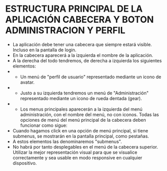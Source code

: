ESTRUCTURA PRINCIPAL DE LA APLICACIÓN CABECERA Y BOTON ADMINISTRACION Y PERFIL
================================================
- La aplicación debe tener una cabecera que siempre estará visible. Incluso en la pantalla de login.
- En la cabecera aparecerá a la izquierda el nombre de la aplicación.
- A la derecha del todo tendremos, de derecha a izquierda los siguientes elementos:
- - Un menú de "perfil de usuario" representado mediante un icono de avatar.
- - Justo a su izquierda tendremos un menú de "Administración" representado mediante un icono de rueda dentada (gear).
- - Los menus principales aparecerán a la izquierda del menú administración, con el nombre del menú, no con iconos.
Todas las opciones de menú del menú principal de la cabecera deben funcionar como sigue:
- Cuando hagamos click en una opción de menú principal, si tiene submenus, se mostrarán en la pantalla principal, como pestañas. 
- A estos elementos las denominaremos "submenus". 
- No habrá por tanto desplegables en el menú de la cabecera superior. Utilizar la mejor representación visual para que se visualice correctamente y sea usable en modo responsive en cualquier dispositivo.

